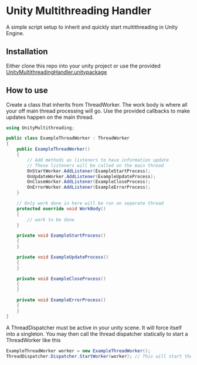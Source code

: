 ﻿# Unity Multithreading Handler
A simple script setup to inherit and quickly start multithreading in Unity Engine.

## Installation
Either clone this repo into your unity project or use the provided [UnityMultithreadingHandler.unitypackage](https://github.com/rhedgeco/UnityMultithreadingHandler/releases)

## How to use
Create a class that inherits from ThreadWorker.
The work body is where all your off main thread processing will go.
Use the provided callbacks to make updates happen on the main thread.
```c#
using UnityMultithreading;

public class ExampleThreadWorker : ThreadWorker
{
    public ExampleThreadWorker()
    {
        // Add methods as listeners to have information update
        // These listeners will be called on the main thread
        OnStartWorker.AddListener(ExampleStartProcess);
        OnUpdateWorker.AddListener(ExampleUpdateProcess);
        OnCloseWorker.AddListener(ExampleCloseProcess);
        OnErrorWorker.AddListener(ExampleErrorProcess);
    }

    // Only work done in here will be run on seperate thread
    protected override void WorkBody()
    {
        // work to be done
    }

    private void ExampleStartProcess()
    {
    }

    private void ExampleUpdateProcess()
    {
    }

    private void ExampleCloseProcess()
    {
    }

    private void ExampleErrorProcess()
    {
    }
}
```
A ThreadDispatcher must be active in your unity scene. It will force itself into a singleton.
You may then call the thread dispatcher statically to start a ThreadWorker like this
```c#
ExampleThreadWorker worker = new ExampleThreadWorker();
ThreadDispatcher.Dispatcher.StartWorker(worker); // This will start the worker immediately
```